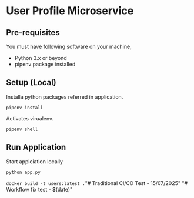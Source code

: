# User Profile Microservice

## Pre-requisites
You must have following software on your machine,
- Python 3.x or beyond
- pipenv package installed

## Setup (Local)
Installa python packages referred in application.
```
pipenv install
```
Activates virualenv.
```
pipenv shell
```

## Run Application
Start applciation locally
```
python app.py
```

```docker build -t users:latest .```"# Traditional CI/CD Test - 15/07/2025" 
"# Workflow fix test - $(date)"
